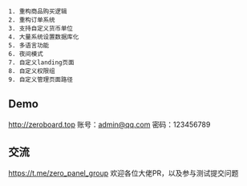 
    1. 重构商品购买逻辑
    2. 重构订单系统
    3. 支持自定义货币单位
    4. 大量系统设置数据库化
    5. 多语言功能
    6. 夜间模式
    7. 自定义landing页面
    8. 自定义权限组
    9. 自定义管理页面路径
## Demo
http://zeroboard.top
账号：admin@qq.com
密码：123456789
## 交流
https://t.me/zero_panel_group
    欢迎各位大佬PR，以及参与测试提交问题
